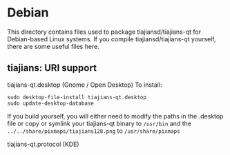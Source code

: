 
Debian
====================
This directory contains files used to package tiajiansd/tiajians-qt
for Debian-based Linux systems. If you compile tiajiansd/tiajians-qt yourself, there are some useful files here.

## tiajians: URI support ##


tiajians-qt.desktop  (Gnome / Open Desktop)
To install:

	sudo desktop-file-install tiajians-qt.desktop
	sudo update-desktop-database

If you build yourself, you will either need to modify the paths in
the .desktop file or copy or symlink your tiajians-qt binary to `/usr/bin`
and the `../../share/pixmaps/tiajians128.png` to `/usr/share/pixmaps`

tiajians-qt.protocol (KDE)

